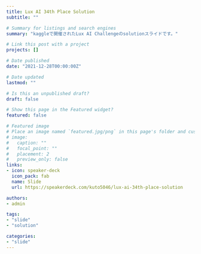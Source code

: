 ```yaml
---
title: Lux AI 34th Place Solution
subtitle: ""

# Summary for listings and search engines
summary: "kaggleで開催されたLux AI Challengeのsolutionスライドです。"

# Link this post with a project
projects: []

# Date published
date: "2021-12-28T00:00:00Z"

# Date updated
lastmod: ""

# Is this an unpublished draft?
draft: false

# Show this page in the Featured widget?
featured: false

# Featured image
# Place an image named `featured.jpg/png` in this page's folder and customize its options here.
# image:
#   caption: ""
#   focal_point: ""
#   placement: 2
#   preview_only: false
links:
- icon: speaker-deck
  icon_pack: fab
  name: Slide
  url: https://speakerdeck.com/kuto5046/lux-ai-34th-place-solution

authors:
- admin

tags:
- "slide"
- "solution"

categories:
- "slide"
---
```


<script async class="speakerdeck-embed" data-id="2cd16ba6e39749a683971b3fb7ab2849" data-ratio="1.77777777777778" src="//speakerdeck.com/assets/embed.js"></script>